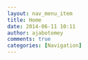 ```yaml
---
layout: nav_menu_item
title: Home
date: 2014-06-11 10:11
author: ajabotomey
comments: true
categories: [Navigation]
---
```



